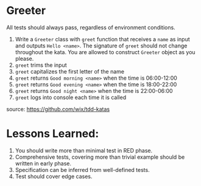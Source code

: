 # Greeter

All tests should always pass, regardless of environment conditions.

1. Write a `Greeter` class with `greet` function that receives a `name` as input and outputs `Hello <name>`. The signature of `greet` should not change throughout the kata. You are allowed to construct `Greeter` object as you please.
2. `greet` trims the input
3. `greet` capitalizes the first letter of the name
4. `greet` returns `Good morning <name>` when the time is 06:00-12:00
5. `greet` returns `Good evening <name>` when the time is 18:00-22:00
6. `greet` returns `Good night <name>` when the time is 22:00-06:00
7. `greet` logs into console each time it is called

source: https://github.com/wix/tdd-katas

# Lessons Learned:

1. You should write more than minimal test in RED phase.
2. Comprehensive tests, covering more than trivial example should be written in early phase. 
3. Specification can be inferred from well-defined tests.
4. Test should cover edge cases.
